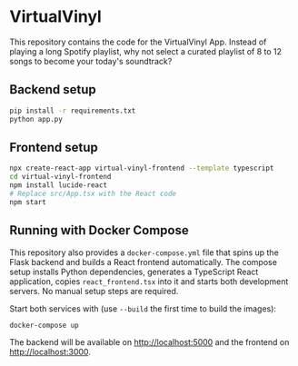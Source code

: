 # VirtualVinyl

This repository contains the code for the VirtualVinyl App. Instead of playing a long Spotify playlist, why not select a curated playlist of 8 to 12 songs to become your today's soundtrack?


## Backend setup

```bash
pip install -r requirements.txt
python app.py
```

## Frontend setup

```bash
npx create-react-app virtual-vinyl-frontend --template typescript
cd virtual-vinyl-frontend
npm install lucide-react
# Replace src/App.tsx with the React code
npm start
```

## Running with Docker Compose

This repository also provides a `docker-compose.yml` file that spins up the
Flask backend and builds a React frontend automatically. The compose setup
installs Python dependencies, generates a TypeScript React application, copies
`react_frontend.tsx` into it and starts both development servers. No manual
setup steps are required.

Start both services with (use `--build` the first time to build the images):

```bash
docker-compose up
```

The backend will be available on <http://localhost:5000> and the frontend on
<http://localhost:3000>.
